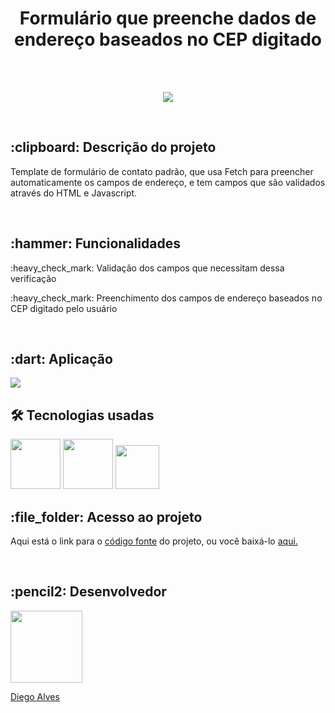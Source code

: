 <h1 align="center"> Formulário que preenche dados de endereço baseados no CEP digitado </h1>
<br>
<br>
<p align="center">
<img src="http://img.shields.io/static/v1?label=STATUS&message=EM%20DESENVOLVIMENTO&color=GREEN&style=for-the-badge"/>
</p>
<br>
<h2>:clipboard: Descrição do projeto</h2>
<p>Template de formulário de contato padrão, que usa Fetch para preencher automaticamente os campos de endereço,
  e tem campos que são validados através do HTML e Javascript.</p>
<br>
<h2> :hammer: Funcionalidades</h2>
<p>:heavy_check_mark: Validação dos campos que necessitam dessa verificação</p>
<p>:heavy_check_mark: Preenchimento dos campos de endereço baseados no CEP digitado pelo usuário</p>
<br>
<h2>:dart: Aplicação</h2>
<img src="https://user-images.githubusercontent.com/88466458/162102819-613309eb-8e70-40d0-919c-769be028a5bf.gif">
<br>
<h2>🛠️ Tecnologias usadas</h2>
<img src="https://i.imgur.com/H6mbQBX.png" width="80" height="80">
<img src="https://i.imgur.com/s2eFt6O.png" width="80" height="80">
<img src="https://i.imgur.com/jSmFeIS.png" width="70" height="70">
<br>
<h2>:file_folder: Acesso ao projeto</h2>
<p>Aqui está o link para o <a href="https://github.com/dieggoalves/dados-com-fetch">código fonte</a> do projeto, ou você baixá-lo <a href="https://github.com/dieggoalves/dados-com-fetch/archive/refs/heads/main.zip">aqui.</a></p>
<br>
<h2>:pencil2: Desenvolvedor</h2>
<a href="https://github.com/dieggoalves"><img src="https://avatars.githubusercontent.com/u/88466458?v=4" width=115><p>Diego Alves</p></a>

